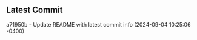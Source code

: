 
## Latest Commit
a71950b - Update README with latest commit info (2024-09-04 10:25:06 -0400) <Yunxi-Zhou>
